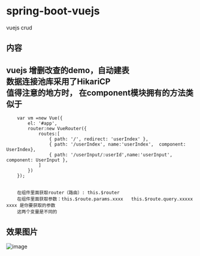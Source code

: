 # spring-boot-vuejs
vuejs crud

## 内容
vuejs 增删改查的demo，自动建表 <br>
数据连接池库采用了HikariCP<br>
值得注意的地方时， 在component模块拥有的方法类似于<br>
-----------------------------------------
		var vm =new Vue({
	    	el: '#app',
	    	router:new VueRouter({
		    	routes:[
		    		{ path: '/', redirect: 'userIndex' },
		    		{ path: '/userIndex', name:'userIndex',  component: UserIndex},
		    		{ path: '/userInput/:userId',name:'userInput', component: UserInput },
		    	]
	    	})
		});
		
		
		在组件里面获取router（路由）: this.$router
		在组件里面获取参数：this.$route.params.xxxx   this.$route.query.xxxxx   xxxx 是你要获取的参数
		这两个变量是不同的
		
## 效果图片
![image](https://github.com/ninuxGithub/spring-boot-vuejs/blob/master/vue.png)



		
